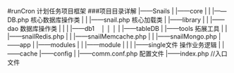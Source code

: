 #runCron
计划任务项目框架
###项目目录详解
		|——Snails
		|  |——core
		|  |  |——DB.php 核心数据库操作类
		|  |  |——snail.php 核心加载类
		|  |——library
	  	|  |  |——dao 数据库操作类
	    |  |  |  |——db1
	    │  │  │  |  |——tableDB
	  	|  |——tools 拓展工具
	    |  |  |——snailRedis.php
	    |  |  |——snailMemcache.php
	    |  |  |——snailMongo.php
		|——app
	  	|  |——modules
	    |  |  |——module
	    |  |  |  |——single文件 操作业务逻辑
		|  |——cache
		|——config
	  	|  |——comm.conf.php 配置文件
		|——index.php //入口文件
